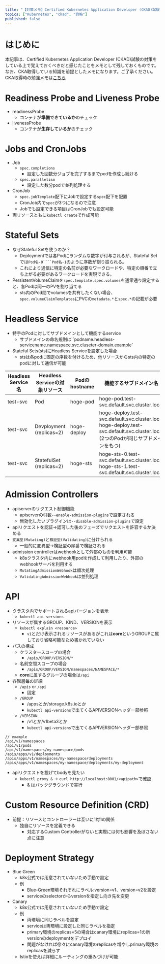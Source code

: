 ```yaml
---
title: "【対策メモ】Certified Kubernetes Application Developer (CKAD)試験"
topics: ["Kubernetes", "ckad", "資格"]
published: false
---
```


# はじめに

本記事は、Certified Kubernetes Application Developer (CKAD)試験の対策をしている上で覚えておくべきだと感じたことをメモとして残しておくものです。
なお、CKA取得している知識を前提としたメモになります。ご了承ください。
CKA取得時の勉強メモは[こちら](https:qiita.com/msengnsoni/items/be6ad6e81f9e36414935)

# Readiness Probe and Liveness Probe

- readinessProbe
  - コンテナが**準備できているか**のチェック
- livenessProbe
  - コンテナが**生存しているか**のチェック

# Jobs and CronJobs

- Job
  - ``spec.completions``
    - 設定した回数分ジョブを完了するまでpodを作成し続ける
  - ``spec.parallelism``
    - 設定した数分podで並列処理する
- CronJob
  - ``spec.jobTemplate``配下にJobで設定する``spec``配下を配置
  - CronJob内で``spec``が3つになるので注意
  - Jobでも設定できる項目はCronJobでも設定可能
- 両リソースともに``kubectl create``で作成可能

# Stateful Sets

- なぜStateful Setを使うのか？
  - Deploymentでは各Podにランダムな数字が付与されるが、Stateful Setでは``Pod名-0````Pod名-1``のように序数が割り振られる。
  - これにより通信に特定の名前が必要なワークロードや、特定の順番で立ち上がる必要があるワークロードを実現できる。
- PersistentVolumeClaimを``spec.template.spec.volumes``を通常通り設定すると、各Podは同一のPVを割り当てる
  - sts内のPod間でvolumesを共有したくない場合、``spec.volumeClaimTemplates``にPVCの``metadata.*``と``spec.*``の記載が必要

# Headless Service

- 特手のPodに対してサブドメインとして機能するservice
  - サブドメインの命名規則は``podname.headless-servicename.namespace.svc.cluseter-domain.example`
- Stateful Sets(sts)にHeadless Serviceを設定した場合
  - stsは各podに固定の序数を付けるため、他リソースからsts内の特定のpodに対して通信が可能

| Headless Service名 | Headless Serviceの対象リソース | Podのhostname | 機能するサブドメイン名                                                                                                                 |
| ------------------ | ------------------------------ | ------------- | -------------------------------------------------------------------------------------------------------------------------------------- |
| test-svc           | Pod                            | hoge-pod      | hoge-pod.test-svc.default.svc.cluster.local                                                                                            |
| test-svc           | Devployment (replicas=2)       | hoge-deploy   | hoge-deploy.test-svc.default.svc.cluster.local<br>hoge-deploy.test-svc.default.svc.cluster.local<br>(2つのPodが同じサブドメインをもつ) |
| test-svc           | StatefulSet (replicas=2)       | hoge-sts      | hoge-sts-0.test-svc.default.svc.cluster.local<br>hoge-sts-1.test-svc.default.svc.cluster.local                                         |

# Admission Controllers

- apiserverのリクエスト制御機能
  - apiserverの引数``--enable-admission-plugins``で設定される
  - 無効化したいプラグインは``--disable-admission-plugins``で設定
- apiリクエストを認証→認可した後のフェーズでリクエストを許容するか決める
- ``変異型(Mutating)``と``検証型(Validating)``に分けられる
  - 一般的に変異型→検証型の順番で検証される
- admission controllerはwebhookとして外部のものを利用可能
  - k8sクラスタ内にwebhook用podを作成して利用したり、外部のwebhookサーバを利用する
  - ``MutatingAdmissionWebhook``は順次処理
  - ``ValidatingAdmissionWebhook``は並列処理

# API

- クラスタ内でサポートされるapiバージョンを表示
  - ``kubectl api-versions``
- リソースが属するGROUP、KIND、VERSIONを表示
  - ``kubectl explain <resource>``
    - ``v1``とだけ表示されるリソースがあるがこれは**core**というGROUPに属しており省略可能なため書かれていない
- パスの構成
  - クラスタースコープの場合
    - ``/apis/GROUP/VERSION/*``
  - 名前空間スコープの場合
    - ``/apis/GROUP/VERSION/namespaces/NAMESPACE/*``
  - **core**に属するグループの場合は``/api``
- 各階層毎の詳細
  - ``/apis`` or ``/api``
    - 固定
  - ``/GROUP``
    - /appsとか/storage.k8s.ioとか
    - ``kubectl api-versions``で出てくるAPIVERSIONヘッダー部参照
  - ``/VERSION``
    - /v1とか/v1beta3とか
    - ``kubectl api-versions``で出てくるAPIVERSIONヘッダー部参照

```
// example
/api/v1/namespaces
/api/v1/pods
/api/v1/namespaces/my-namespace/pods
/apis/apps/v1/deployments
/apis/apps/v1/namespaces/my-namespace/deployments
/apis/apps/v1/namespaces/my-namespace/deployments/my-deployment
```

- apiリクエストを投げてbodyを見たい
  - ``kubectl proxy &`` → ``curl http://localhost:8001/<apipath>``で確認
    - & はバックグラウンドで実行

# Custom Resource Definition (CRD)

- 前提：リソースとコントローラーは互いに1対1の関係
  - 独自にリソースを定義できる
    - 対応するCustom Controllerがないと実際には何も影響を及ぼさない点に注意

# Deployment Strategy

- Blue Green
  - k8s公式では用意されていないため手動で設定
  - 例
    - Blue-Green環境それぞれにラベル:version=v1、version=v2を設定
    - serviceのselectorからversionを指定し向き先を変更
- Canary
  - k8s公式では用意されていないため手動で設定
  - 例
    - 両環境に同じラベルを設定
    - serviceは両環境に設定した同じラベルを指定
    - primary環境のreplicas=5の場合はcanary環境にreplicas=1の新versionのdeploymentをデプロイ
    - 問題がなければ徐々にcanary環境のreplicasを増やしprimary環境のreplicasを減らす
  - Istioを使えば詳細にルーティングの重みづけが可能
